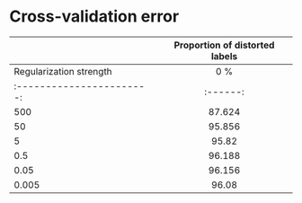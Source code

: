 Cross-validation error
======================

|                         | Proportion of distorted labels             |
|-------------------------|:------------------------------------------:|
| Regularization strength | 0 %    | 10 %   | 20 %   | 30 %   | 40 %   |
|:-----------------------:|:------:|:------:|:------:|:------:|:------:|
|                 500     | 87.624 | 80.14  | 62.764 | 60.78  | 58.912 |
|                  50     | 95.856 | 93.612 | 87.38  | 78.224 | 58.684 |
|                   5     | 95.82  | 94.288 | 89.88  | 84.088 | 66.62  |
|                   0.5   | 96.188 | 94.756 | 90.408 | 85.208 | 69.932 |
|                   0.05  | 96.156 | 94.768 | 90.548 | 85.256 | 69.364 |
|                   0.005 | 96.08  | 94.976 | 90.216 | 85.856 | 69.652 |
